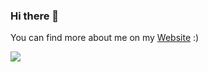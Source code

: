 ### Hi there 👋

You can find more about me on my <a href="https://mavode.li" target="_blank">Website</a> :)

<img src="https://github-readme-stats.vercel.app/api/top-langs/?username=Mavodeli&layout=compact&theme=github_dark">

<!--
**Mavodeli/Mavodeli** is a ✨ _special_ ✨ repository because its `README.md` (this file) appears on your GitHub profile.

Here are some ideas to get you started:

- 🔭 I’m currently working on ...
- 🌱 I’m currently learning ...
- 👯 I’m looking to collaborate on ...
- 🤔 I’m looking for help with ...
- 💬 Ask me about ...
- 📫 How to reach me: ...
- 😄 Pronouns: ...
- ⚡ Fun fact: ...
-->

